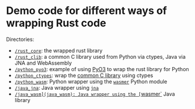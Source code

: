 # Demo code for different ways of wrapping Rust code

Directories:

- [`/rust_core`](rust_core): the wrapped rust library
- [`/rust_clib`](rust_clib): a common C library used from Python via ctypes,
  Java via JNA and WebAssembly
- [`/python_pyo3`](pyo3): example of using [PyO3][pyo3] to wrap the rust library
  for Python
- [`/python_ctypes`](python_ctypes): wrap the [common C library](rust_clib)
  using ctypes
- [`/python_wasm`](python_wasm): Python wrapper using the
  [`wasmer`][wasmer-python] Python module
- [`/java_jna`](java_jna): Java wrapper using [`jna`](jna)
- [`/java_wasm](java_wasm): Java wrapper using the [`wasmer`](wasmer-java) Java
  library

[pyo3]: https://pyo3.rs
[wasmer-python]: https://github.com/wasmerio/wasmer-python
[wasmer-java]: https://github.com/wasmerio/wasmer-java
[jna]: https://github.com/java-native-access/jna

